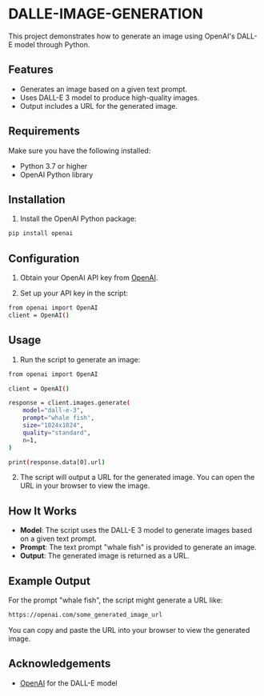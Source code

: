 # DALLE-IMAGE-GENERATION
This project demonstrates how to generate an image using OpenAI's DALL-E model through Python.
## **Features**

- Generates an image based on a given text prompt.
- Uses DALL-E 3 model to produce high-quality images.
- Output includes a URL for the generated image.

## **Requirements**
Make sure you have the following installed:

- Python 3.7 or higher
- OpenAI Python library
## **Installation**
1. Install the OpenAI Python package:
```sh
pip install openai
```
## **Configuration**


1. Obtain your OpenAI API key from [OpenAI](https://openai.com).

2. Set up your API key in the script:
```sh
from openai import OpenAI
client = OpenAI()
```
## **Usage**
1. Run the script to generate an image:
```sh
from openai import OpenAI

client = OpenAI()

response = client.images.generate(
    model="dall-e-3",
    prompt="whale fish",
    size="1024x1024",
    quality="standard",
    n=1,
)

print(response.data[0].url)
```
2. The script will output a URL for the generated image. You can open the URL in your browser to view the image.

## **How It Works**

- **Model**: The script uses the DALL-E 3 model to generate images based on a given text prompt.
- **Prompt**: The text prompt "whale fish" is provided to generate an image.
- **Output**: The generated image is returned as a URL.
## **Example Output**
For the prompt "whale fish", the script might generate a URL like:
```sh
https://openai.com/some_generated_image_url
```
You can copy and paste the URL into your browser to view the generated image.
## **Acknowledgements**
- [OpenAI](https://openai.com) for the DALL-E model
